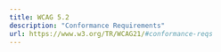 ```yaml
---
title: WCAG 5.2
description: "Conformance Requirements"
url: https://www.w3.org/TR/WCAG21/#conformance-reqs
---
```

